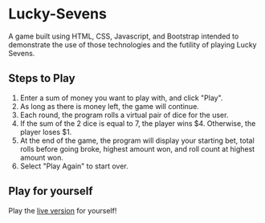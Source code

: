 # Lucky-Sevens

A game built using HTML, CSS, Javascript, and Bootstrap intended to demonstrate the use of those technologies and the futility of playing Lucky Sevens.

## Steps to Play

1. Enter a sum of money you want to play with, and click "Play".
2. As long as there is money left, the game will continue.
3. Each round, the program rolls a virtual pair of dice for the user.
4. If the sum of the 2 dice is equal to 7, the player wins $4. Otherwise, the player loses $1.
5. At the end of the game, the program will display your starting bet, total rolls before going broke, highest amount won, and roll count at highest amount won. 
6. Select "Play Again" to start over.

## Play for yourself

Play the [live version](https://malmi003.github.io/SG-Lucky-Sevens/) for yourself!